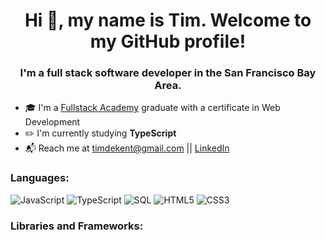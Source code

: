 <h1 align="center">Hi 👋, my name is Tim. Welcome to my GitHub profile!</h1>
<h3 align="center">I'm a full stack software developer in the San Francisco Bay Area.</h3>

- 🎓 I'm a [Fullstack Academy](https://www.fullstackacademy.com/) graduate with a certificate in Web Development
- ✏️ I'm currently studying <b>TypeScript</b>
- 📬 Reach me at [timdekent@gmail.com](mailto:timdekent@gmail.com) || [LinkedIn](https://www.linkedin.com/in/timkent1/)

<h3>Languages:</h3>

![JavaScript](https://img.shields.io/badge/-JavaScript-36454F?style=for-the-badge&logo=javascript)
![TypeScript](https://img.shields.io/badge/-TypeScript-36454F?style=for-the-badge&logo=typescript)
![SQL](https://img.shields.io/badge/-SQL-36454F?style=for-the-badge)
![HTML5](https://img.shields.io/badge/-HTML5-36454F?style=for-the-badge&logo=html5)
![CSS3](https://img.shields.io/badge/-CSS3-36454F?style=for-the-badge&logo=css3)

<h3>Libraries and Frameworks:</h3>
